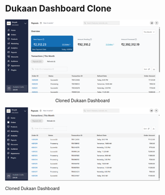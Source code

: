 # Dukaan Dashboard Clone

<p>
    <img src="./dukaan1.png">
    <p align="center">Cloned Dukaan Dashboard</p>
</p>

<p>
    <img src="./dukaan2.png">
    <p>Cloned Dukaan Dashboard</p>
</p>